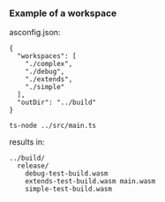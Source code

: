 ### Example of a workspace

asconfig.json:
```
{
  "workspaces": [
    "./complex",
    "./debug",
    "./extends",
    "./simple"
  ],
  "outDir": "../build"
}
```

```
ts-node ../src/main.ts
```

results in:
```
../build/
  release/
    debug-test-build.wasm
    extends-test-build.wasm main.wasm
    simple-test-build.wasm
```
